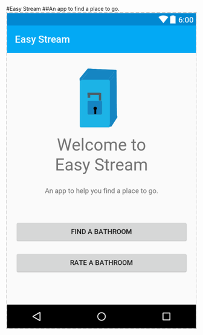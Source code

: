 #Easy Stream
##An app to find a place to go.
![alt text][screenshot]

[screenshot]: rez/welcome_screenshot.png "Screenshot"
[logo]: rez/logo.png "Logo"
